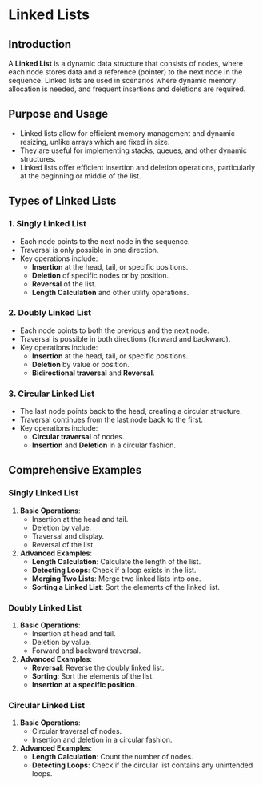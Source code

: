 # Linked Lists

## Introduction

A **Linked List** is a dynamic data structure that consists of nodes, where each node stores data and a reference (pointer) to the next node in the sequence. Linked lists are used in scenarios where dynamic memory allocation is needed, and frequent insertions and deletions are required.

## Purpose and Usage

-   Linked lists allow for efficient memory management and dynamic resizing, unlike arrays which are fixed in size.
-   They are useful for implementing stacks, queues, and other dynamic structures.
-   Linked lists offer efficient insertion and deletion operations, particularly at the beginning or middle of the list.

## Types of Linked Lists

### 1. **Singly Linked List**

-   Each node points to the next node in the sequence.
-   Traversal is only possible in one direction.
-   Key operations include:
    -   **Insertion** at the head, tail, or specific positions.
    -   **Deletion** of specific nodes or by position.
    -   **Reversal** of the list.
    -   **Length Calculation** and other utility operations.

### 2. **Doubly Linked List**

-   Each node points to both the previous and the next node.
-   Traversal is possible in both directions (forward and backward).
-   Key operations include:
    -   **Insertion** at the head, tail, or specific positions.
    -   **Deletion** by value or position.
    -   **Bidirectional traversal** and **Reversal**.

### 3. **Circular Linked List**

-   The last node points back to the head, creating a circular structure.
-   Traversal continues from the last node back to the first.
-   Key operations include:
    -   **Circular traversal** of nodes.
    -   **Insertion** and **Deletion** in a circular fashion.

## Comprehensive Examples

### Singly Linked List

1. **Basic Operations**:
    - Insertion at the head and tail.
    - Deletion by value.
    - Traversal and display.
    - Reversal of the list.
2. **Advanced Examples**:
    - **Length Calculation**: Calculate the length of the list.
    - **Detecting Loops**: Check if a loop exists in the list.
    - **Merging Two Lists**: Merge two linked lists into one.
    - **Sorting a Linked List**: Sort the elements of the linked list.

### Doubly Linked List

1. **Basic Operations**:
    - Insertion at head and tail.
    - Deletion by value.
    - Forward and backward traversal.
2. **Advanced Examples**:
    - **Reversal**: Reverse the doubly linked list.
    - **Sorting**: Sort the elements of the list.
    - **Insertion at a specific position**.

### Circular Linked List

1. **Basic Operations**:
    - Circular traversal of nodes.
    - Insertion and deletion in a circular fashion.
2. **Advanced Examples**:
    - **Length Calculation**: Count the number of nodes.
    - **Detecting Loops**: Check if the circular list contains any unintended loops.

